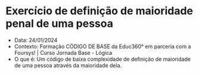 # Exercício de definição de maioridade penal de uma pessoa

- Data: 24/01/2024
- Contexto: Formação CÓDIGO DE BASE da Educ360° em parceria com a Foursys! | Curso Jornada Base - Lógica
- O que é: Um código de baixa complexidade de definição de maioridade de uma pessoa através da maioridade dela.
